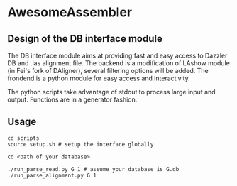 # AwesomeAssembler


## Design of the DB interface module

The DB interface module aims at providing fast and easy access to Dazzler DB and .las alignment file. The backend is a modification of LAshow module (in Fei's fork of DAligner), several filtering options will be added. The frondend is a python module for easy access and interactivity.

The python scripts take advantage of stdout to process large input and output. Functions are in a generator fashion.


## Usage

```
cd scripts
source setup.sh # setup the interface globally

cd <path of your database> 

./run_parse_read.py G 1 # assume your database is G.db
./run_parse_alignment.py G 1 

```

